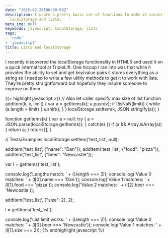 ```yaml
---
date: "2015-02-26T00:00:00Z"
description: I wrote a pretty basic set of functions to make it easier to work with
  localStorage and lists.
meta_img: null
keywords: javascript, localStorage, lists
tags:
- 'code'
- 'javascript'
title: Lists and localStorage
---
```


I recently discovered the localStorage functionality in HTML5 and used it on a quick internal tool at TripleLift. One hiccup I ran into was that while it provides the ability to set and get key/value pairs it stores everything as a string so I needed to write a few utility methods to get it to work with lists. They’re pretty straightforward but hopefully they inspire someone to improve on them.

{{< highlight javascript >}}
// Also let caller specify max size of list
function addItem(k, v, limit) {
  var a = getItems(k);
  a.push(v);
  if (!isNaN(limit)) {
    while (a.length > limit) {
      a.shift();
    }
  }
  localStorage.setItem(k, JSON.stringify(a));
}

function getItems(k) {
  var a = null;
  try {
    a = JSON.parse(localStorage.getItem(k));
  } catch(e) {}
  if (a && Array.isArray(a)) {
    return a;
  }
  return [];
}

// Tests/Examples
localStorage.setItem('test_list', null);

addItem('test_list', {"name": "Dan"});
addItem('test_list', {"food": "pizza"});
addItem('test_list', {"beer": "Newcastle"});

var l = getItems('test_list');

console.log('Lengths match: ' + (l.length === 3));
console.log('Value 0 matches: ' + (l[0].name === 'Dan'));
console.log('Value 1 matches: ' + (l[1].food === 'pizza'));
console.log('Value 2 matches: ' + (l[2].beer === 'Newcastle'));

addItem('test_list', {"size": 2}, 2);

l = getItems('test_list');

console.log('List limit works: ' + (l.length === 2));
console.log('Value 0 matches: ' + (l[0].beer === 'Newcastle'));
console.log('Value 1 matches: ' + (l[1].size === 2));
{% endhighlight javascript %}